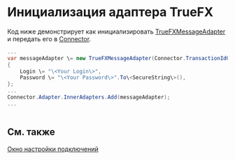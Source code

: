 # Инициализация адаптера TrueFX

Код ниже демонстрирует как инициализировать [TrueFXMessageAdapter](../api/StockSharp.TrueFX.TrueFXMessageAdapter.html) и передать его в [Connector](../api/StockSharp.Algo.Connector.html).

```cs
...	
var messageAdapter \= new TrueFXMessageAdapter(Connector.TransactionIdGenerator)
{
    Login \= "\<Your Login\>",
    Password \= "\<Your Password\>".To\<SecureString\>(),
};
...	
Connector.Adapter.InnerAdapters.Add(messageAdapter);
...	
							
```

## См. также

[Окно настройки подключений](API_UI_ConnectorWindow.md)
